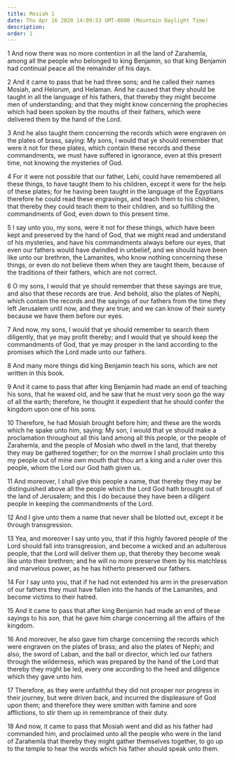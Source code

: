 ```yaml
---
title: Mosiah 1
date: Thu Apr 16 2020 14:09:53 GMT-0600 (Mountain Daylight Time)
description: 
order: 1
---
```


<p>
  1 And now there was no more contention in all the land of Zarahemla, among all
  the people who belonged to king Benjamin, so that king Benjamin had continual
  peace all the remainder of his days.
</p>
<p>
  2 And it came to pass that he had three sons; and he called their names
  Mosiah, and Helorum, and Helaman. And he caused that they should be taught in
  all the language of his fathers, that thereby they might become men of
  understanding; and that they might know concerning the prophecies which had
  been spoken by the mouths of their fathers, which were delivered them by the
  hand of the Lord.
</p>
<p>
  3 And he also taught them concerning the records which were engraven on the
  plates of brass, saying: My sons, I would that ye should remember that were it
  not for these plates, which contain these records and these commandments, we
  must have suffered in ignorance, even at this present time, not knowing the
  mysteries of God.
</p>
<p>
  4 For it were not possible that our father, Lehi, could have remembered all
  these things, to have taught them to his children, except it were for the help
  of these plates; for he having been taught in the language of the Egyptians
  therefore he could read these engravings, and teach them to his children, that
  thereby they could teach them to their children, and so fulfilling the
  commandments of God, even down to this present time.
</p>
<p>
  5 I say unto you, my sons, were it not for these things, which have been kept
  and preserved by the hand of God, that we might read and understand of his
  mysteries, and have his commandments always before our eyes, that even our
  fathers would have dwindled in unbelief, and we should have been like unto our
  brethren, the Lamanites, who know nothing concerning these things, or even do
  not believe them when they are taught them, because of the traditions of their
  fathers, which are not correct.
</p>
<p>
  6 O my sons, I would that ye should remember that these sayings are true, and
  also that these records are true. And behold, also the plates of Nephi, which
  contain the records and the sayings of our fathers from the time they left
  Jerusalem until now, and they are true; and we can know of their surety
  because we have them before our eyes.
</p>
<p>
  7 And now, my sons, I would that ye should remember to search them diligently,
  that ye may profit thereby; and I would that ye should keep the commandments
  of God, that ye may prosper in the land according to the promises which the
  Lord made unto our fathers.
</p>
<p>
  8 And many more things did king Benjamin teach his sons, which are not written
  in this book.
</p>
<p>
  9 And it came to pass that after king Benjamin had made an end of teaching his
  sons, that he waxed old, and he saw that he must very soon go the way of all
  the earth; therefore, he thought it expedient that he should confer the
  kingdom upon one of his sons.
</p>
<p>
  10 Therefore, he had Mosiah brought before him; and these are the words which
  he spake unto him, saying: My son, I would that ye should make a proclamation
  throughout all this land among all this people, or the people of Zarahemla,
  and the people of Mosiah who dwell in the land, that thereby they may be
  gathered together; for on the morrow I shall proclaim unto this my people out
  of mine own mouth that thou art a king and a ruler over this people, whom the
  Lord our God hath given us.
</p>
<p>
  11 And moreover, I shall give this people a name, that thereby they may be
  distinguished above all the people which the Lord God hath brought out of the
  land of Jerusalem; and this I do because they have been a diligent people in
  keeping the commandments of the Lord.
</p>
<p>
  12 And I give unto them a name that never shall be blotted out, except it be
  through transgression.
</p>
<p>
  13 Yea, and moreover I say unto you, that if this highly favored people of the
  Lord should fall into transgression, and become a wicked and an adulterous
  people, that the Lord will deliver them up, that thereby they become weak like
  unto their brethren; and he will no more preserve them by his matchless and
  marvelous power, as he has hitherto preserved our fathers.
</p>
<p>
  14 For I say unto you, that if he had not extended his arm in the preservation
  of our fathers they must have fallen into the hands of the Lamanites, and
  become victims to their hatred.
</p>
<p>
  15 And it came to pass that after king Benjamin had made an end of these
  sayings to his son, that he gave him charge concerning all the affairs of the
  kingdom.
</p>
<p>
  16 And moreover, he also gave him charge concerning the records which were
  engraven on the plates of brass; and also the plates of Nephi; and also, the
  sword of Laban, and the ball or director, which led our fathers through the
  wilderness, which was prepared by the hand of the Lord that thereby they might
  be led, every one according to the heed and diligence which they gave unto
  him.
</p>
<p>
  17 Therefore, as they were unfaithful they did not prosper nor progress in
  their journey, but were driven back, and incurred the displeasure of God upon
  them; and therefore they were smitten with famine and sore afflictions, to
  stir them up in remembrance of their duty.
</p>
<p>
  18 And now, it came to pass that Mosiah went and did as his father had
  commanded him, and proclaimed unto all the people who were in the land of
  Zarahemla that thereby they might gather themselves together, to go up to the
  temple to hear the words which his father should speak unto them.
</p>
